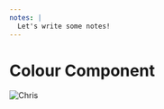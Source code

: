 ```yaml
---
notes: |
  Let's write some notes!
---
```


# Colour Component

![Chris](/images/colour-component.png)
